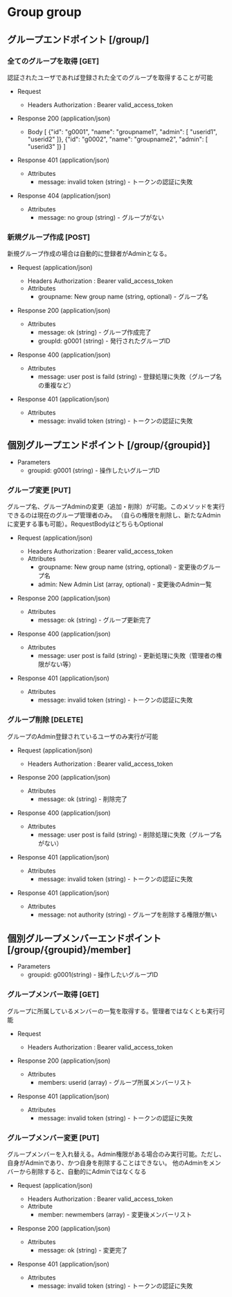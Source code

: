 # Group group


## グループエンドポイント [/group/]

### 全てのグループを取得 [GET]
認証されたユーザであれば登録された全てのグループを取得することが可能

+ Request
    + Headers
        Authorization : Bearer valid_access_token

+ Response 200 (application/json)
    + Body
        [
            {"id": "g0001", "name": "groupname1", "admin": [ "userid1", "userid2" ]},
            {"id": "g0002", "name": "groupname2", "admin": [ "userid3" ]}
        ]

+ Response 401 (application/json)
    + Attributes
        + message: invalid token (string) - トークンの認証に失敗

+ Response 404 (application/json)
    + Attributes
        + message: no group (string) - グループがない

### 新規グループ作成 [POST]
新規グループ作成の場合は自動的に登録者がAdminとなる。
+ Request (application/json)
    + Headers
        Authorization : Bearer valid_access_token
    + Attributes
        + groupname: New group name (string, optional) - グループ名

+ Response 200 (application/json)
    + Attributes
        + message: ok (string) - グループ作成完了
        + groupId: g0001 (string) - 発行されたグループID

+ Response 400 (application/json)
    + Attributes
        + message: user post is faild (string) - 登録処理に失敗（グループ名の重複など）

+ Response 401 (application/json)
    + Attributes
        + message: invalid token (string) - トークンの認証に失敗

## 個別グループエンドポイント [/group/{groupid}]

+ Parameters
    + groupid: g0001 (string) - 操作したいグループID



### グループ変更 [PUT]
グループ名、グループAdminの変更（追加・削除）が可能。このメソッドを実行できるのは現在のグループ管理者のみ。
（自らの権限を削除し、新たなAdminに変更する事も可能）。RequestBodyはどちらもOptional

+ Request (application/json)
    + Headers
        Authorization : Bearer valid_access_token
    + Attributes
        + groupname: New group name (string, optional) - 変更後のグループ名
        + admin: New Admin List (array, optional) - 変更後のAdmin一覧

+ Response 200 (application/json)
    + Attributes
        + message: ok (string) - グループ更新完了

+ Response 400 (application/json)
    + Attributes
        + message: user post is faild (string) - 更新処理に失敗（管理者の権限がない等）

+ Response 401 (application/json)
    + Attributes
        + message: invalid token (string) - トークンの認証に失敗


### グループ削除 [DELETE]
グループのAdmin登録されているユーザのみ実行が可能
+ Request (application/json)
    + Headers
        Authorization : Bearer valid_access_token

+ Response 200 (application/json)
    + Attributes
        + message: ok (string) - 削除完了

+ Response 400 (application/json)
    + Attributes
        + message: user post is faild (string) - 削除処理に失敗（グループ名がない）

+ Response 401 (application/json)
    + Attributes
        + message: invalid token (string) - トークンの認証に失敗

+ Response 401 (application/json)
    + Attributes
        + message: not authority (string) - グループを削除する権限が無い


## 個別グループメンバーエンドポイント [/group/{groupid}/member]

+ Parameters
    + groupid: g0001(string) - 操作したいグループID

### グループメンバー取得 [GET]
グループに所属しているメンバーの一覧を取得する。管理者ではなくとも実行可能

+ Request
    + Headers
        Authorization : Bearer valid_access_token

+ Response 200 (application/json)
    + Attributes
        + members: userid (array) - グループ所属メンバーリスト

+ Response 401 (application/json)
    + Attributes
        + message: invalid token (string) - トークンの認証に失敗

### グループメンバー変更 [PUT]
グループメンバーを入れ替える。Admin権限がある場合のみ実行可能。ただし、自身がAdminであり、かつ自身を削除することはできない。
他のAdminをメンバーから削除すると、自動的にAdminではなくなる

+ Request (application/json)
    + Headers
        Authorization : Bearer valid_access_token
    + Attribute
        + member: newmembers (array) - 変更後メンバーリスト

+ Response 200 (application/json)
    + Attributes
        + message: ok (string) - 変更完了

+ Response 401 (application/json)
    + Attributes
        + message: invalid token (string) - トークンの認証に失敗
